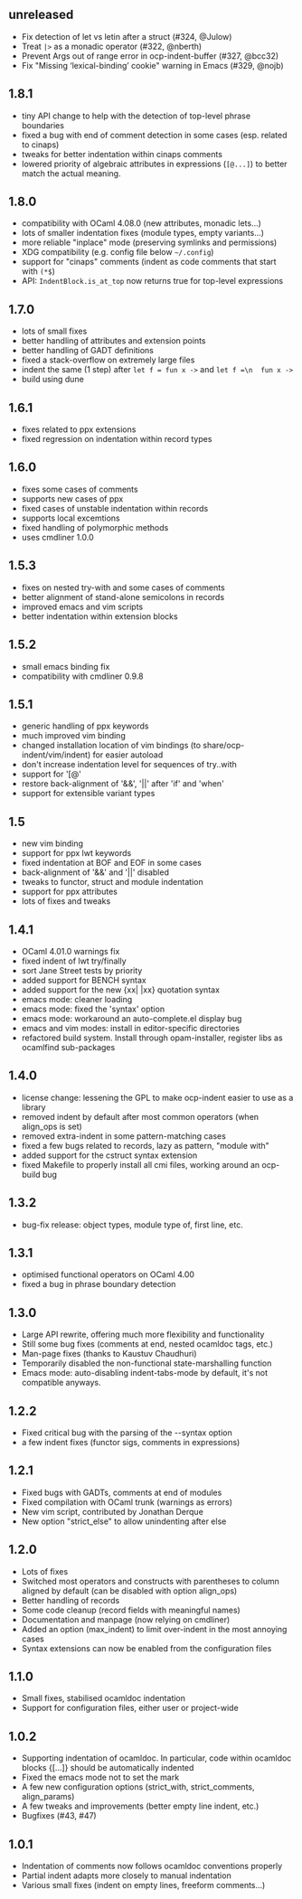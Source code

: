 ## unreleased

+ Fix detection of let vs letin after a struct (#324, @Julow)
+ Treat `|>` as a monadic operator (#322, @nberth)
+ Prevent Args out of range error in ocp-indent-buffer (#327, @bcc32)
+ Fix "Missing ‘lexical-binding’ cookie" warning in Emacs (#329, @nojb)

## 1.8.1
* tiny API change to help with the detection of top-level phrase boundaries
* fixed a bug with end of comment detection in some cases (esp. related to cinaps)
* tweaks for better indentation within cinaps comments
* lowered priority of algebraic attributes in expressions (`[@...]`) to better match the actual meaning.

## 1.8.0
* compatibility with OCaml 4.08.0 (new attributes, monadic lets...)
* lots of smaller indentation fixes (module types, empty variants...)
* more reliable "inplace" mode (preserving symlinks and permissions)
* XDG compatibility (e.g. config file below `~/.config`)
* support for "cinaps" comments (indent as code comments that start with `(*$`)
* API: `IndentBlock.is_at_top` now returns true for top-level expressions

## 1.7.0
* lots of small fixes
* better handling of attributes and extension points
* better handling of GADT definitions
* fixed a stack-overflow on extremely large files
* indent the same (1 step) after `let f = fun x ->` and `let f =\n  fun x ->`
* build using dune

## 1.6.1
* fixes related to ppx extensions
* fixed regression on indentation within record types

## 1.6.0
* fixes some cases of comments
* supports new cases of ppx
* fixed cases of unstable indentation within records
* supports local excemtions
* fixed handling of polymorphic methods
* uses cmdliner 1.0.0

## 1.5.3
* fixes on nested try-with and some cases of comments
* better alignment of stand-alone semicolons in records
* improved emacs and vim scripts
* better indentation within extension blocks

## 1.5.2
* small emacs binding fix
* compatibility with cmdliner 0.9.8

## 1.5.1
* generic handling of ppx keywords
* much improved vim binding
* changed installation location of vim bindings (to share/ocp-indent/vim/indent) for easier autoload
* don't increase indentation level for sequences of try..with
* support for '[@'
* restore back-alignment of '&&', '||' after 'if' and 'when'
* support for extensible variant types

## 1.5
* new vim binding
* support for ppx lwt keywords
* fixed indentation at BOF and EOF in some cases
* back-alignment of '&&' and '||' disabled
* tweaks to functor, struct and module indentation
* support for ppx attributes
* lots of fixes and tweaks

## 1.4.1
* OCaml 4.01.0 warnings fix
* fixed indent of lwt try/finally
* sort Jane Street tests by priority
* added support for BENCH syntax
* added support for the new {xx| |xx} quotation syntax
* emacs mode: cleaner loading
* emacs mode: fixed the 'syntax' option
* emacs mode: workaround an auto-complete.el display bug
* emacs and vim modes: install in editor-specific directories
* refactored build system. Install through opam-installer, register libs as ocamlfind sub-packages

## 1.4.0
* license change: lessening the GPL to make ocp-indent easier to use as a library
* removed indent by default after most common operators (when align_ops is set)
* removed extra-indent in some pattern-matching cases
* fixed a few bugs related to records, lazy as pattern, "module with"
* added support for the cstruct syntax extension
* fixed Makefile to properly install all cmi files, working around an ocp-build bug

## 1.3.2
* bug-fix release: object types, module type of, first line, etc.

## 1.3.1
* optimised functional operators on OCaml 4.00
* fixed a bug in phrase boundary detection

## 1.3.0
* Large API rewrite, offering much more flexibility and functionality
* Still some bug fixes (comments at end, nested ocamldoc tags, etc.)
* Man-page fixes (thanks to Kaustuv Chaudhuri)
* Temporarily disabled the non-functional state-marshalling function
* Emacs mode: auto-disabling indent-tabs-mode by default, it's not compatible
  anyways.

## 1.2.2
* Fixed critical bug with the parsing of the --syntax option
* a few indent fixes (functor sigs, comments in expressions)

## 1.2.1
* Fixed bugs with GADTs, comments at end of modules
* Fixed compilation with OCaml trunk (warnings as errors)
* New vim script, contributed by Jonathan Derque
* New option "strict_else" to allow unindenting after else

## 1.2.0
* Lots of fixes
* Switched most operators and constructs with parentheses to column aligned by
  default (can be disabled with option align_ops)
* Better handling of records
* Some code cleanup (record fields with meaningful names)
* Documentation and manpage (now relying on cmdliner)
* Added an option (max_indent) to limit over-indent in the most annoying cases
* Syntax extensions can now be enabled from the configuration files

## 1.1.0
* Small fixes, stabilised ocamldoc indentation
* Support for configuration files, either user or project-wide

## 1.0.2
* Supporting indentation of ocamldoc. In particular, code within
  ocamldoc blocks {[...]} should be automatically indented
* Fixed the emacs mode not to set the mark
* A few new configuration options (strict_with, strict_comments, align_params)
* A few tweaks and improvements (better empty line indent, etc.)
* Bugfixes (#43, #47)

## 1.0.1
* Indentation of comments now follows ocamldoc conventions properly
* Partial indent adapts more closely to manual indentation
* Various small fixes (indent on empty lines, freeform comments...)
